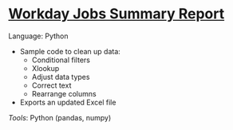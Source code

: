 # [Workday Jobs Summary Report](https://github.com/leoykim/TA-Jobs-Summary-Workday-Cleanup/blob/main/Jobs_Summary_Workday_Cleanup.ipynb)
Language: Python  
  
* Sample code to clean up data:
  * Conditional filters
  * Xlookup
  * Adjust data types
  * Correct text
  * Rearrange columns
* Exports an updated Excel file
  
*Tools*: Python (pandas, numpy)  
